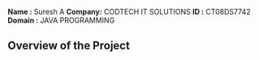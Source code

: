 **Name   :** Suresh A
**Company:** CODTECH IT SOLUTIONS
**ID     :** CT08DS7742
**Domain :** JAVA PROGRAMMING

## Overview of the Project 
